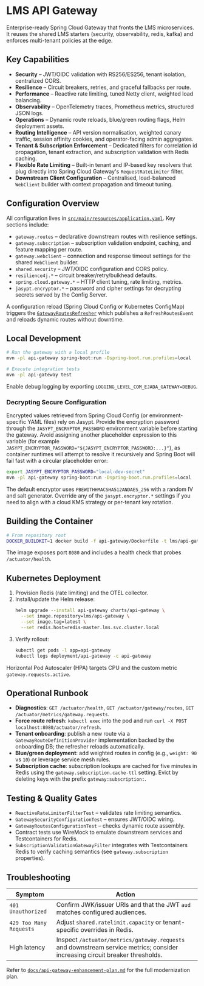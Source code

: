 # LMS API Gateway

Enterprise-ready Spring Cloud Gateway that fronts the LMS microservices. It reuses the shared LMS starters (security, observability, redis, kafka) and enforces multi-tenant policies at the edge.

## Key Capabilities

- **Security** – JWT/OIDC validation with RS256/ES256, tenant isolation, centralized CORS.
- **Resilience** – Circuit breakers, retries, and graceful fallbacks per route.
- **Performance** – Reactive rate limiting, tuned Netty client, weighted load balancing.
- **Observability** – OpenTelemetry traces, Prometheus metrics, structured JSON logs.
- **Operations** – Dynamic route reloads, blue/green routing flags, Helm deployment assets.
- **Routing Intelligence** – API version normalisation, weighted canary traffic, session affinity cookies, and operator-facing admin aggregates.
- **Tenant & Subscription Enforcement** – Dedicated filters for correlation id propagation, tenant extraction, and subscription validation with Redis caching.
- **Flexible Rate Limiting** – Built-in tenant and IP-based key resolvers that plug directly into Spring Cloud Gateway's `RequestRateLimiter` filter.
- **Downstream Client Configuration** – Centralised, load-balanced `WebClient` builder with context propagation and timeout tuning.

## Configuration Overview

All configuration lives in [`src/main/resources/application.yaml`](src/main/resources/application.yaml). Key sections include:

- `gateway.routes` – declarative downstream routes with resilience settings.
- `gateway.subscription` – subscription validation endpoint, caching, and feature mapping per route.
- `gateway.webclient` – connection and response timeout settings for the shared `WebClient` builder.
- `shared.security` – JWT/OIDC configuration and CORS policy.
- `resilience4j.*` – circuit breaker/retry/bulkhead defaults.
- `spring.cloud.gateway.*` – HTTP client tuning, rate limiting, metrics.
- `jasypt.encryptor.*` – password and cipher settings for decrypting secrets served by the Config Server.

A configuration reload (Spring Cloud Config or Kubernetes ConfigMap) triggers the [`GatewayRoutesRefresher`](src/main/java/com/ejada/gateway/config/GatewayRoutesRefresher.java) which publishes a `RefreshRoutesEvent` and reloads dynamic routes without downtime.

## Local Development

```bash
# Run the gateway with a local profile
mvn -pl api-gateway spring-boot:run -Dspring-boot.run.profiles=local

# Execute integration tests
mvn -pl api-gateway test
```

Enable debug logging by exporting `LOGGING_LEVEL_COM_EJADA_GATEWAY=DEBUG`.

### Decrypting Secure Configuration

Encrypted values retrieved from Spring Cloud Config (or environment-specific YAML files) rely on
Jasypt. Provide the encryption password through the `JASYPT_ENCRYPTOR_PASSWORD` environment variable
before starting the gateway. Avoid assigning another placeholder expression to this variable (for
example `JASYPT_ENCRYPTOR_PASSWORD="${JASYPT_ENCRYPTOR_PASSWORD:...}"`), as container runtimes will
attempt to resolve it recursively and Spring Boot will fail fast with a circular placeholder error:

```bash
export JASYPT_ENCRYPTOR_PASSWORD="local-dev-secret"
mvn -pl api-gateway spring-boot:run -Dspring-boot.run.profiles=local
```

The default encryptor uses `PBEWITHHMACSHA512ANDAES_256` with a random IV and salt generator. Override
any of the `jasypt.encryptor.*` settings if you need to align with a cloud KMS strategy or
per-tenant key rotation.

## Building the Container

```bash
# From repository root
DOCKER_BUILDKIT=1 docker build -f api-gateway/Dockerfile -t lms/api-gateway:latest .
```

The image exposes port `8080` and includes a health check that probes `/actuator/health`.

## Kubernetes Deployment

1. Provision Redis (rate limiting) and the OTEL collector.
2. Install/update the Helm release:
   ```bash
   helm upgrade --install api-gateway charts/api-gateway \
     --set image.repository=lms/api-gateway \
     --set image.tag=latest \
     --set redis.host=redis-master.lms.svc.cluster.local
   ```
3. Verify rollout:
   ```bash
   kubectl get pods -l app=api-gateway
   kubectl logs deployment/api-gateway -c api-gateway
   ```

Horizontal Pod Autoscaler (HPA) targets CPU and the custom metric `gateway.requests.active`.

## Operational Runbook

- **Diagnostics**: `GET /actuator/health`, `GET /actuator/gateway/routes`, `GET /actuator/metrics/gateway.requests`.
- **Force route refresh**: `kubectl exec` into the pod and run `curl -X POST localhost:8080/actuator/refresh`.
- **Tenant onboarding**: publish a new route via a `GatewayRouteDefinitionProvider` implementation backed by the onboarding DB; the refresher reloads automatically.
- **Blue/green deployment**: add weighted routes in config (e.g., `weight: 90` vs `10`) or leverage service mesh rules.
- **Subscription cache**: subscription lookups are cached for five minutes in Redis using the `gateway.subscription.cache-ttl` setting. Evict by deleting keys with the prefix `gateway:subscription:`.

## Testing & Quality Gates

- `ReactiveRateLimiterFilterTest` – validates rate limiting semantics.
- `GatewaySecurityConfigurationTest` – ensures JWT/OIDC wiring.
- `GatewayRoutesConfigurationTest` – checks dynamic route assembly.
- Contract tests use WireMock to emulate downstream services and Testcontainers for Redis.
- `SubscriptionValidationGatewayFilter` integrates with Testcontainers Redis to verify caching semantics (see `gateway.subscription` properties).

## Troubleshooting

| Symptom | Action |
|---------|--------|
| `401 Unauthorized` | Confirm JWK/issuer URIs and that the JWT `aud` matches configured audiences. |
| `429 Too Many Requests` | Adjust `shared.ratelimit.capacity` or tenant-specific overrides in Redis. |
| High latency | Inspect `/actuator/metrics/gateway.requests` and downstream service metrics; consider increasing circuit breaker thresholds. |

Refer to [`docs/api-gateway-enhancement-plan.md`](../docs/api-gateway-enhancement-plan.md) for the full modernization plan.
